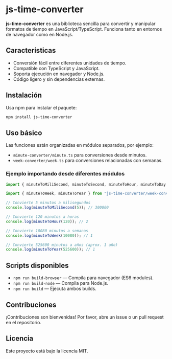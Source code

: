 # js-time-converter

**js-time-converter** es una biblioteca sencilla para convertir y manipular formatos de tiempo en JavaScript/TypeScript. Funciona tanto en entornos de navegador como en Node.js.

## Características

-   Conversión fácil entre diferentes unidades de tiempo.
-   Compatible con TypeScript y JavaScript.
-   Soporta ejecución en navegador y Node.js.
-   Código ligero y sin dependencias externas.

## Instalación

Usa npm para instalar el paquete:

```bash
npm install js-time-converter
```

## Uso básico

Las funciones están organizadas en módulos separados, por ejemplo:

-   `minute-converter/minute.ts` para conversiones desde minutos.
-   `week-converter/week.ts` para conversiones relacionadas con semanas.

### Ejemplo importando desde diferentes módulos

```ts
import { minuteToMiliSecond, minuteToSecond, minuteToHour, minuteToDay } from "js-time-converter/minute-converter/minute";

import { minuteToWeek, minuteToYear } from "js-time-converter/week-converter/week";

// Convierte 5 minutos a milisegundos
console.log(minuteToMiliSecond(5)); // 300000

// Convierte 120 minutos a horas
console.log(minuteToHour(120)); // 2

// Convierte 10080 minutos a semanas
console.log(minuteToWeek(10080)); // 1

// Convierte 525600 minutos a años (aprox. 1 año)
console.log(minuteToYear(525600)); // 1
```

## Scripts disponibles

-   `npm run build-browser` — Compila para navegador (ES6 modules).
-   `npm run build-node` — Compila para Node.js.
-   `npm run build` — Ejecuta ambos builds.

## Contribuciones

¡Contribuciones son bienvenidas! Por favor, abre un issue o un pull request en el repositorio.

## Licencia

Este proyecto está bajo la licencia MIT.
